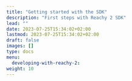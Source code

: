 ```yaml
---
title: "Getting started with the SDK"
description: "First steps with Reachy 2 SDK"
lead: ""
date: 2023-07-25T15:34:02+02:00
lastmod: 2023-07-25T15:34:02+02:00
draft: false
images: []
type: docs
menu:
  developing-with-reachy-2:
weight: 10
---
```

